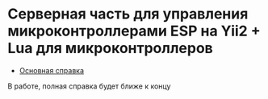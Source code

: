 # Серверная часть для управления микроконтроллерами ESP на Yii2 + Lua для микроконтроллеров

* [Основная справка](docs/README.md)


В работе, полная справка будет ближе к концу